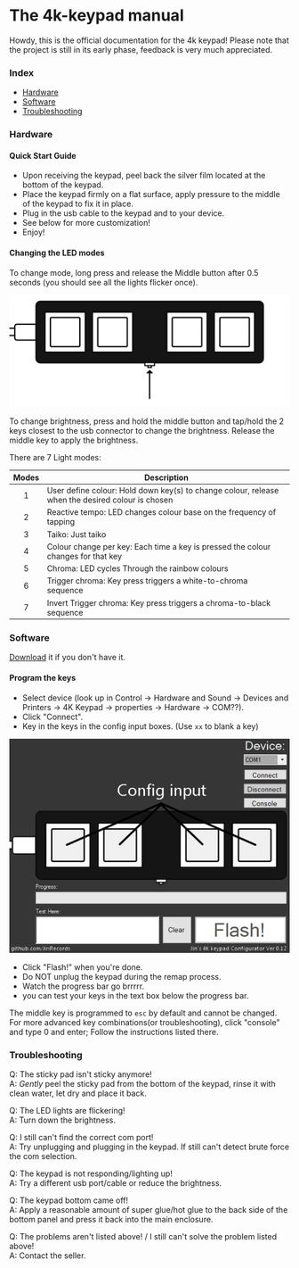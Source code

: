 # The 4k-keypad manual

Howdy, this is the official documentation for the 4k keypad! Please note that the project is still in its early phase, 
feedback is very much appreciated.


### Index
* [Hardware](#hardware)
* [Software](#software)
* [Troubleshooting](#troubleshooting)


### Hardware

#### Quick Start Guide

- Upon receiving the keypad, peel back the silver film located at the bottom of the keypad.
- Place the keypad firmly on a flat surface, apply pressure to the middle of the keypad to fix it in place.
- Plug in the usb cable to the keypad and to your device.
- See below for more customization!
- Enjoy!

#### Changing the LED modes

To change mode, long press and release the Middle button after 0.5 seconds (you should see all the lights flicker once).

![middle button](https://raw.githubusercontent.com/JinRecords/4k-keypad-configurator/gh-pages/docs/assets/images/middle%20button.png)

To change brightness, press and hold the middle button and tap/hold the 2 keys closest to the usb connector to change the brightness.
Release the middle key to apply the brightness.

There are 7 Light modes:

| Modes | Description | 
| :-: | ---------------------------- |
| 1 | User define colour: Hold down key(s) to change colour, release when the desired colour is chosen |
| 2 | Reactive tempo: LED changes colour base on the frequency of tapping |
| 3 | Taiko: Just taiko |
| 4 | Colour change per key: Each time a key is pressed the colour changes for that key|
| 5 | Chroma: LED cycles Through the rainbow colours|
| 6 | Trigger chroma: Key press triggers a white-to-chroma sequence |
| 7 | Invert Trigger chroma: Key press triggers a chroma-to-black sequence |


### Software

[Download](https://github.com/JinRecords/4k-keypad-configurator/releases) it if you don't have it.

#### Program the keys
- Select device (look up in Control → Hardware and Sound → Devices and Printers → 4K Keypad → properties → Hardware → COM??).
- Click "Connect".
- Key in the keys in the config input boxes. (Use ```xx``` to blank a key)

![Config input](https://raw.githubusercontent.com/JinRecords/4k-keypad-configurator/gh-pages/docs/assets/images/config%20input.png)

- Click "Flash!" when you're done.
- Do NOT unplug the keypad during the remap process.
- Watch the progress bar go brrrrr.
- you can test your keys in the text box below the progress bar.

The middle key is programmed to ```esc``` by default and cannot be changed.
For more advanced key combinations(or troubleshooting), click "console" and type 0 and enter; Follow the instructions listed there.


### Troubleshooting

Q: The sticky pad isn't sticky anymore!   
A: *Gently* peel the sticky pad from the bottom of the keypad, rinse it with clean water, let dry and place it back.

Q: The LED lights are flickering!   
A: Turn down the brightness.

Q: I still can't find the correct com port!   
A: Try unplugging and plugging in the keypad. If still can't detect brute force the com selection.

Q: The keypad is not responding/lighting up!  
A: Try a different usb port/cable or reduce the brightness.

Q: The keypad bottom came off!  
A: Apply a reasonable amount of super glue/hot glue to the back side of the bottom panel and press it back into the main enclosure.

Q: The problems aren't listed above! / I still can't solve the problem listed above!  
A: Contact the seller.


